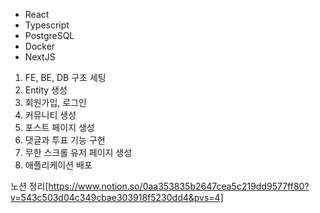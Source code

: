 - React
- Typescript
- PostgreSQL
- Docker
- NextJS

1. FE, BE, DB 구조 세팅
2. Entity 생성
3. 회원가입, 로그인
4. 커뮤니티 생성
5. 포스트 페이지 생성
6. 댓글과 투표 기능 구현
7. 무한 스크롤 유저 페이지 생성
8. 애플리케이션 배포

노션 정리[https://www.notion.so/0aa353835b2647cea5c219dd9577ff80?v=543c503d04c349cbae303918f5230dd4&pvs=4]
